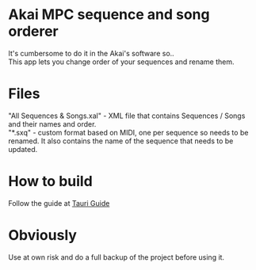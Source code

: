 # Akai MPC sequence and song orderer

It's cumbersome to do it in the Akai's software so..  
This app lets you change order of your sequences and rename them.  

# Files
"All Sequences & Songs.xal" - XML file that contains Sequences / Songs and their names and order.  
"*.sxq" - custom format based on MIDI, one per sequence so needs to be renamed. It also contains the name of the sequence that needs to be updated.

# How to build
Follow the guide at [Tauri Guide](https://tauri.app/v1/guides/)

# Obviously
Use at own risk and do a full backup of the project before using it.

